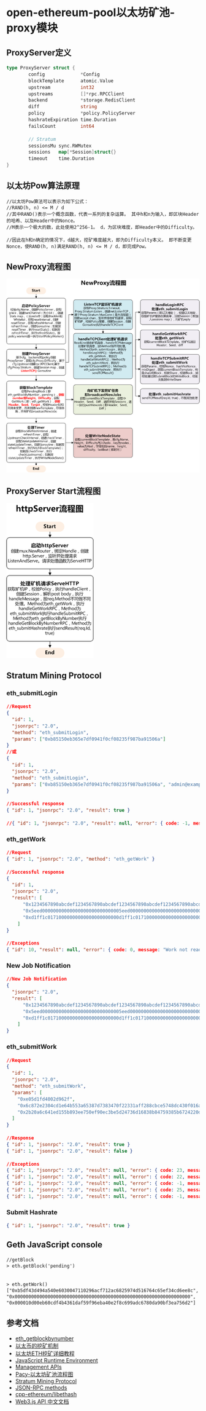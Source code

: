 # open-ethereum-pool以太坊矿池-proxy模块

## ProxyServer定义

```go
type ProxyServer struct {
        config             *Config
        blockTemplate      atomic.Value
        upstream           int32
        upstreams          []*rpc.RPCClient
        backend            *storage.RedisClient
        diff               string
        policy             *policy.PolicyServer
        hashrateExpiration time.Duration
        failsCount         int64

        // Stratum
        sessionsMu sync.RWMutex
        sessions   map[*Session]struct{}
        timeout    time.Duration
}
```

## 以太坊Pow算法原理

```
//以太坊Pow算法可以表示为如下公式：
//RAND(h, n) <= M / d
//其中RAND()表示一个概念函数，代表一系列的复杂运算。 其中h和n为输入，即区块Header的哈希、以及Header中的Nonce。 
//M表示一个极大的数，此处使用2^256-1。 d，为区块难度，即Header中的Difficulty。

//因此在h和n确定的情况下，d越大，挖矿难度越大，即为Difficulty本义。 即不断变更Nonce，使RAND(h, n)满足RAND(h, n) <= M / d，即完成Pow。
```

## NewProxy流程图

![](NewProxy.png)

## ProxyServer Start流程图

![](httpServer.png)

## Stratum Mining Protocol

### eth_submitLogin

```json
//Request
{
  "id": 1,
  "jsonrpc": "2.0",
  "method": "eth_submitLogin",
  "params": ["0xb85150eb365e7df0941f0cf08235f987ba91506a"]
}
//或
{
  "id": 1,
  "jsonrpc": "2.0",
  "method": "eth_submitLogin",
  "params": ["0xb85150eb365e7df0941f0cf08235f987ba91506a", "admin@example.net"]
}

//Successful response
{ "id": 1, "jsonrpc": "2.0", "result": true }

//{ "id": 1, "jsonrpc": "2.0", "result": null, "error": { code: -1, message: "Invalid login" } }
```

### eth_getWork

```json
//Request 
{ "id": 1, "jsonrpc": "2.0", "method": "eth_getWork" }

//Successful response
{
  "id": 1,
  "jsonrpc": "2.0",
  "result": [
      "0x1234567890abcdef1234567890abcdef1234567890abcdef1234567890abcdef",
      "0x5eed00000000000000000000000000005eed0000000000000000000000000000",
      "0xd1ff1c01710000000000000000000000d1ff1c01710000000000000000000000"
    ]
}

//Exceptions
{ "id": 10, "result": null, "error": { code: 0, message: "Work not ready" } }
```

### New Job Notification

```json
//New Job Notification
{
  "jsonrpc": "2.0",
  "result": [
      "0x1234567890abcdef1234567890abcdef1234567890abcdef1234567890abcdef",
      "0x5eed00000000000000000000000000005eed0000000000000000000000000000",
      "0xd1ff1c01710000000000000000000000d1ff1c01710000000000000000000000"
    ]
}
```

### eth_submitWork

```json
//Request 
{
  "id": 1,
  "jsonrpc": "2.0",
  "method": "eth_submitWork",
  "params": [
    "0xe05d1fd4002d962f",
    "0x6c872e2304cd1e64b553a65387d7383470f22331aff288cbce5748dc430f016a",
    "0x2b20a6c641ed155b893ee750ef90ec3be5d24736d16838b84759385b6724220d"
  ]
}

//Response
{ "id": 1, "jsonrpc": "2.0", "result": true }
{ "id": 1, "jsonrpc": "2.0", "result": false }

//Exceptions
{ "id": 1, "jsonrpc": "2.0", "result": null, "error": { code: 23, message: "Invalid share" } }
{ "id": 1, "jsonrpc": "2.0", "result": null, "error": { code: 22, message: "Duplicate share" } }
{ "id": 1, "jsonrpc": "2.0", "result": null, "error": { code: -1, message: "High rate of invalid shares" } }
{ "id": 1, "jsonrpc": "2.0", "result": null, "error": { code: 25, message: "Not subscribed" } }
{ "id": 1, "jsonrpc": "2.0", "result": null, "error": { code: -1, message: "Malformed PoW result" } }
```

### Submit Hashrate

```json
{ "id": 1, "jsonrpc": "2.0", "result": true }
```

## Geth JavaScript console

```shell
//getBlock
> eth.getBlock('pending')


> eth.getWork()
["0xb5df43d494a540e6030047110296acf712ac6825974d516764c65ef34cd6ee8c", "0x0000000000000000000000000000000000000000000000000000000000000000", "0x000010d00eb60cdf4b4361daf59f96eba40e2f8c699adc6780da90bf3ea756d2"]
```

## 参考文档

* [eth_getblockbynumber](https://github.com/ethereum/wiki/wiki/JSON-RPC#eth_getblockbynumber)
* [以太币的挖矿机制](http://ethfans.org/topics/18)
* [以太坊ETH挖矿详细教程](https://www.cybtc.com/thread-15905-1-1.html)
* [JavaScript Runtime Environment](https://ethereum.gitbooks.io/frontier-guide/content/jsre.html)
* [Management APIs](https://github.com/ethereum/go-ethereum/wiki/Management-APIs)
* [Pacy-以太坊矿池流程图](https://processon.com/u/58748c7ee4b09f680a4af83e)
* [Stratum Mining Protocol](https://github.com/sammy007/open-ethereum-pool/blob/master/docs/STRATUM.md)
* [JSON-RPC methods](https://github.com/ethereum/wiki/wiki/JSON-RPC#eth_getwork)
* [cpp-ethereum/libethash](https://github.com/ethereum/cpp-ethereum/tree/develop/libethash)
* [Web3.js API 中文文档](http://web3.tryblockchain.org/Web3.js-api-refrence.html)
